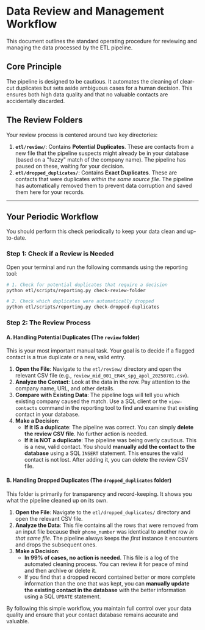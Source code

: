 # Data Review and Management Workflow

This document outlines the standard operating procedure for reviewing and managing the data processed by the ETL pipeline.

## Core Principle

The pipeline is designed to be cautious. It automates the cleaning of clear-cut duplicates but sets aside ambiguous cases for a human decision. This ensures both high data quality and that no valuable contacts are accidentally discarded.

## The Review Folders

Your review process is centered around two key directories:

1.  **`etl/review/`**: Contains **Potential Duplicates**. These are contacts from a new file that the pipeline suspects might already be in your database (based on a "fuzzy" match of the company name). The pipeline has paused on these, waiting for your decision.
2.  **`etl/dropped_duplicates/`**: Contains **Exact Duplicates**. These are contacts that were duplicates *within the same source file*. The pipeline has automatically removed them to prevent data corruption and saved them here for your records.

---

## Your Periodic Workflow

You should perform this check periodically to keep your data clean and up-to-date.

### Step 1: Check if a Review is Needed

Open your terminal and run the following commands using the reporting tool:

```bash
# 1. Check for potential duplicates that require a decision
python etl/scripts/reporting.py check-review-folder

# 2. Check which duplicates were automatically dropped
python etl/scripts/reporting.py check-dropped-duplicates
```

### Step 2: The Review Process

#### A. Handling Potential Duplicates (The `review` folder)

This is your most important manual task. Your goal is to decide if a flagged contact is a true duplicate or a new, valid entry.

1.  **Open the File**: Navigate to the `etl/review/` directory and open the relevant CSV file (e.g., `review_mid_001_ER4K_spg_apol_20250701.csv`).
2.  **Analyze the Contact**: Look at the data in the row. Pay attention to the company name, URL, and other details.
3.  **Compare with Existing Data**: The pipeline logs will tell you which existing company caused the match. Use a SQL client or the `view-contacts` command in the reporting tool to find and examine that existing contact in your database.
4.  **Make a Decision**:
    *   **If it IS a duplicate**: The pipeline was correct. You can simply **delete the review CSV file**. No further action is needed.
    *   **If it is NOT a duplicate**: The pipeline was being overly cautious. This is a new, valid contact. You should **manually add the contact to the database** using a SQL `INSERT` statement. This ensures the valid contact is not lost. After adding it, you can delete the review CSV file.

#### B. Handling Dropped Duplicates (The `dropped_duplicates` folder)

This folder is primarily for transparency and record-keeping. It shows you what the pipeline cleaned up on its own.

1.  **Open the File**: Navigate to the `etl/dropped_duplicates/` directory and open the relevant CSV file.
2.  **Analyze the Data**: This file contains all the rows that were removed from an input file because their `phone_number` was identical to another row *in that same file*. The pipeline always keeps the *first* instance it encounters and drops the subsequent ones.
3.  **Make a Decision**:
    *   **In 99% of cases, no action is needed**. This file is a log of the automated cleaning process. You can review it for peace of mind and then archive or delete it.
    *   If you find that a dropped record contained better or more complete information than the one that was kept, you can **manually update the existing contact in the database** with the better information using a SQL `UPDATE` statement.

By following this simple workflow, you maintain full control over your data quality and ensure that your contact database remains accurate and valuable.